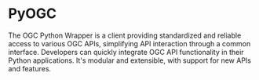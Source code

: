 # PyOGC
The OGC Python Wrapper is a client providing standardized and reliable access to various OGC APIs, simplifying API interaction through a common interface. Developers can quickly integrate OGC API functionality in their Python applications. It's modular and extensible, with support for new APIs and features. 
